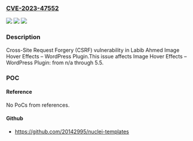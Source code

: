 ### [CVE-2023-47552](https://cve.mitre.org/cgi-bin/cvename.cgi?name=CVE-2023-47552)
![](https://img.shields.io/static/v1?label=Product&message=Image%20Hover%20Effects%20%E2%80%93%20WordPress%20Plugin&color=blue)
![](https://img.shields.io/static/v1?label=Version&message=n%2Fa%3C%3D%205.5%20&color=brighgreen)
![](https://img.shields.io/static/v1?label=Vulnerability&message=CWE-352%20Cross-Site%20Request%20Forgery%20(CSRF)&color=brighgreen)

### Description

Cross-Site Request Forgery (CSRF) vulnerability in Labib Ahmed Image Hover Effects – WordPress Plugin.This issue affects Image Hover Effects – WordPress Plugin: from n/a through 5.5.

### POC

#### Reference
No PoCs from references.

#### Github
- https://github.com/20142995/nuclei-templates

